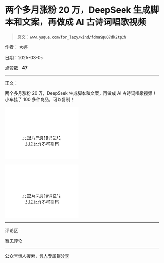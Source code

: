 # 两个多月涨粉 20 万，DeepSeek 生成脚本和文案，再做成 AI 古诗词唱歌视频

> 原文：[`www.yuque.com/for_lazy/wind/fdma9qu07dk2tp2h`](https://www.yuque.com/for_lazy/wind/fdma9qu07dk2tp2h)

作者： 大婷

日期：2025-03-05

点赞数：**47**

* * *

正文：

两个多月涨粉 20 万，DeepSeek 生成脚本和文案，再做成 AI 古诗词唱歌视频！小车挂了 100 多件商品，可以复制！

![](img/3abec6aefe5b198d023908c4c86027ae.png "None")

![](img/b17f2e68e6c02c4530cbbc9565b0f0a6.png "None")

* * *

评论区：

暂无评论

* * *

公众号懒人搜索，[懒人专属群分享](https://lazybook.fun/#/blog/group)
